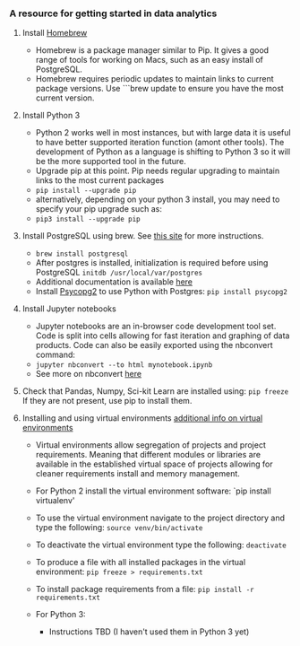 ### A resource for getting started in data analytics

1. Install [Homebrew](http://brew.sh)
    - Homebrew is a package manager similar to Pip. It gives a good range of tools for working on Macs, such as an easy install of PostgreSQL.
    - Homebrew requires periodic updates to maintain links to current package versions.     Use ```brew update to ensure you have the most current version.

2. Install Python 3
    - Python 2 works well in most instances, but with large data it is useful to have better supported iteration function (amont other tools). The development of Python as a language is shifting to Python 3 so it will be the more supported tool in the future.
    - Upgrade pip at this point. Pip needs regular upgrading to maintain links to the most current packages
    - ` pip install --upgrade pip `
    - alternatively, depending on your python 3 install, you may need to specify your pip upgrade such as:
    -  ` pip3 install --upgrade pip `

3. Install PostgreSQL using brew. See [this site](https://www.moncefbelyamani.com/how-to-install-postgresql-on-a-mac-with-homebrew-and-lunchy/) for more instructions.
    - `brew install postgresql`
    - After postgres is installed, initialization is required before using PostgreSQL
        `initdb /usr/local/var/postgres`
    - Additional documentation is available [here](https://www.postgresql.org/docs/9.5/static/app-initdb.html)
    - Install [Psycopg2](http://initd.org/psycopg/docs/install.html) to use Python with Postgres:
        `pip install psycopg2`


4. Install Jupyter notebooks
    - Jupyter notebooks are an in-browser code development tool set. Code is split into cells allowing for fast iteration and graphing of data products. Code can also be easily exported using the nbconvert command:
    - `jupyter nbconvert --to html mynotebook.ipynb`
    - See more on nbconvert [here](https://github.com/jupyter/nbconvert)

5. Check that Pandas, Numpy, Sci-kit Learn are installed using:
    `pip freeze`
    If they are not present, use pip to install them.

6. Installing and using virtual environments [additional info on virtual environments](https://virtualenv.pypa.io/en/stable/)
    - Virtual environments allow segregation of projects and project requirements. Meaning that different modules or libraries are available in the established virtual space of projects allowing for cleaner requirements install and memory management.
    - For Python 2 install the virtual environment software:
        `pip install virtualenv'
    - To use the virtual environment navigate to the project directory and type the following:
        `source venv/bin/activate`
    - To deactivate the virtual environment type the following:
        `deactivate`
    - To produce a file with all installed packages in the virtual environment:
        `pip freeze > requirements.txt`
    - To install package requirements from a file:
        `pip install -r requirements.txt`

    - For Python 3:
        - Instructions TBD (I haven't used them in Python 3 yet)

